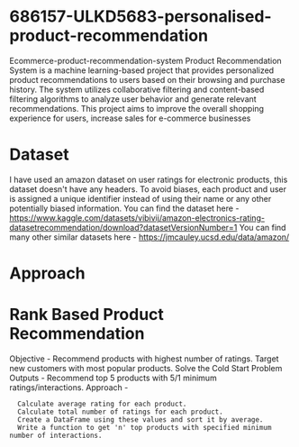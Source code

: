 # 686157-ULKD5683-personalised-product-recommendation
Ecommerce-product-recommendation-system
Product Recommendation System is a machine learning-based project that provides personalized product recommendations to users based on their browsing and purchase history. The system utilizes collaborative filtering and content-based filtering algorithms to analyze user behavior and generate relevant recommendations. This project aims to improve the overall shopping experience for users, increase sales for e-commerce businesses
# Dataset
I have used an amazon dataset on user ratings for electronic products, this dataset doesn't have any headers. To avoid biases, each product and user is assigned a unique identifier instead of using their name or any other potentially biased information.
You can find the dataset here - https://www.kaggle.com/datasets/vibivij/amazon-electronics-rating-datasetrecommendation/download?datasetVersionNumber=1
  You can find many other similar datasets here - https://jmcauley.ucsd.edu/data/amazon/

# Approach
# Rank Based Product Recommendation
Objective -
   Recommend products with highest number of ratings.
   Target new customers with most popular products.
   Solve the Cold Start Problem
Outputs -
  Recommend top 5 products with 5/1 minimum ratings/interactions.
Approach -
      
      
      Calculate average rating for each product.
      Calculate total number of ratings for each product.
      Create a DataFrame using these values and sort it by average.
      Write a function to get 'n' top products with specified minimum number of interactions.
  
   




